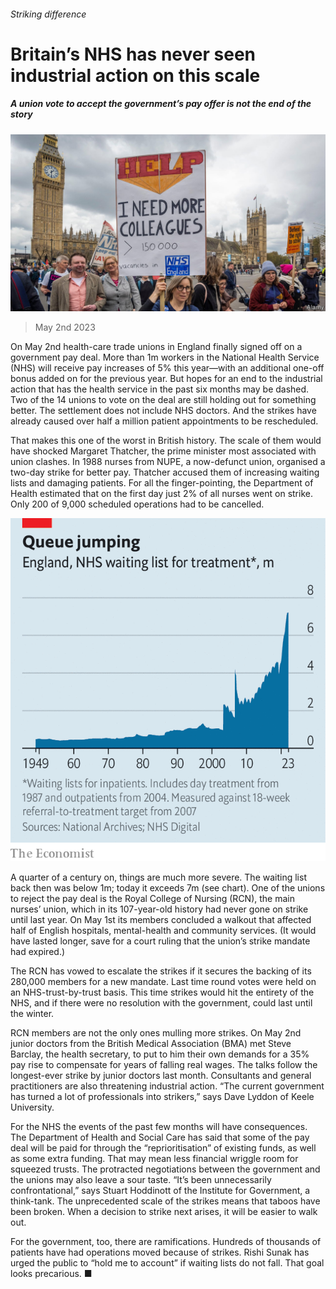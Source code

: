 ###### Striking difference

# Britain’s NHS has never seen industrial action on this scale 

##### A union vote to accept the government’s pay offer is not the end of the story 

![image](images/20230506_BRP001.jpg) 

> May 2nd 2023 

On May 2nd health-care trade unions in England finally signed off on a government pay deal. More than 1m workers in the National Health Service (NHS) will receive pay increases of 5% this year—with an additional one-off bonus added on for the previous year. But hopes for an end to the industrial action that has  the health service in the past six months may be dashed. Two of the 14 unions to vote on the deal are still holding out for something better. The settlement does not include NHS doctors. And the strikes have already caused over half a million patient appointments to be rescheduled.

That makes this  one of the worst in British history. The scale of them would have shocked Margaret Thatcher, the prime minister most associated with union clashes. In 1988 nurses from NUPE, a now-defunct union, organised a two-day strike for better pay. Thatcher accused them of increasing waiting lists and damaging patients. For all the finger-pointing, the Department of Health estimated that on the first day just 2% of all nurses went on strike. Only 200 of 9,000 scheduled operations had to be cancelled. 

![image](images/20230506_BRC017.png) 


A quarter of a century on, things are much more severe. The waiting list back then was below 1m; today it exceeds 7m (see chart). One of the unions to reject the pay deal is the Royal College of Nursing (RCN), the main nurses’ union, which in its 107-year-old history had never gone on strike until last year. On May 1st its members concluded a walkout that affected half of English hospitals, mental-health and community services. (It would have lasted longer, save for a court ruling that the union’s strike mandate had expired.) 

The RCN has vowed to escalate the strikes if it secures the backing of its 280,000 members for a new mandate. Last time round votes were held on an NHS-trust-by-trust basis. This time strikes would hit the entirety of the NHS, and if there were no resolution with the government, could last until the winter. 

RCN members are not the only ones mulling more strikes. On May 2nd junior doctors from the British Medical Association (BMA) met Steve Barclay, the health secretary, to put to him their own demands for a 35% pay rise to compensate for years of falling real wages. The talks follow the longest-ever strike by junior doctors last month. Consultants and general practitioners are also threatening industrial action. “The current government has turned a lot of professionals into strikers,” says Dave Lyddon of Keele University. 

For the NHS the events of the past few months will have consequences. The Department of Health and Social Care has said that some of the pay deal will be paid for through the “reprioritisation” of existing funds, as well as some extra funding. That may mean less financial wriggle room for squeezed trusts. The protracted negotiations between the government and the unions may also leave a sour taste. “It’s been unnecessarily confrontational,” says Stuart Hoddinott of the Institute for Government, a think-tank. The unprecedented scale of the strikes means that taboos have been broken. When a decision to strike next arises, it will be easier to walk out.

For the government, too, there are ramifications. Hundreds of thousands of patients have had operations moved because of strikes. Rishi Sunak has urged the public to “hold me to account” if waiting lists do not fall. That goal looks precarious. ■


